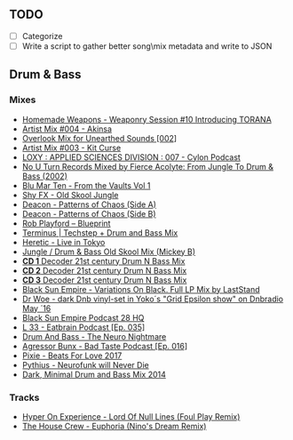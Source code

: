 ## TODO
- [ ] Categorize
- [ ] Write a script to gather better song\mix metadata and write to JSON

## Drum & Bass

### Mixes

- [Homemade Weapons - Weaponry Session #10 Introducing TORANA](https://soundcloud.com/homemadeweapons/homemade-weapons-weaponry-session-10-introducing-torana)
- [Artist Mix #004 - Akinsa](https://soundcloud.com/roninordinance/artist-mix-004-akinsa)
- [Overlook Mix for Unearthed Sounds \[002\]](https://soundcloud.com/unearthedsounds/overlook-mix-for-unearthed-sounds-002)
- [Artist Mix #003 - Kit Curse](https://soundcloud.com/roninordinance/artist-mix-003-kit-curse)
- [LOXY : APPLIED SCIENCES DIVISION : 007 - Cylon Podcast](https://soundcloud.com/loxy_/loxy-applied-sciences-division-007-cylon-recordings)
- [No U Turn Records Mixed by Fierce Acolyte: From Jungle To Drum & Bass (2002)](https://www.youtube.com/watch?v=3vuH9w9sFxk)
- [Blu Mar Ten - From the Vaults Vol 1](https://www.youtube.com/watch?v=OWz9OS8L8AM)
- [Shy FX - Old Skool Jungle ](https://www.youtube.com/watch?v=5_sJWCphX9c)
- [Deacon - Patterns of Chaos (Side A)](https://www.youtube.com/watch?v=nT0NKOmTxGw)
- [Deacon - Patterns of Chaos (Side B)](https://www.youtube.com/watch?v=1knxuYOalwM)
- [Rob Playford – Blueprint](https://www.youtube.com/watch?v=DDrb_Rw6kCM)
- [Terminus | Techstep + Drum and Bass Mix](https://youtu.be/P3oA9Tuykr4)
- [Heretic - Live in Tokyo](https://www.youtube.com/watch?v=L9o0l4G4Iuw)
- [Jungle / Drum & Bass Old Skool Mix (Mickey B)](https://www.youtube.com/watch?v=PCXuCLbFGo4)
- [**CD 1** Decoder 21st century Drum N Bass Mix](https://www.youtube.com/watch?v=ZDFQ5VpssKU)
- [**CD 2** Decoder 21st century Drum N Bass Mix](https://www.youtube.com/watch?v=AT-LqkdJiYs)
- [**CD 3** Decoder 21st century Drum N Bass Mix](https://www.youtube.com/watch?v=5wkKVoP0-fc&t=679s)
- [Black Sun Empire - Variations On Black. Full LP Mix by LastStand](https://www.youtube.com/watch?v=5U4Z_vy6cHg)
- [Dr Woe - dark Dnb vinyl-set in Yoko´s "Grid Epsilon show" on Dnbradio May ´16](https://www.youtube.com/watch?v=KKeUugEolLo)
- [Black Sun Empire Podcast 28 HQ](https://www.youtube.com/watch?v=PSVbOxzEt3o)
- [L 33 - Eatbrain Podcast [Ep. 035]](https://www.youtube.com/watch?v=BkIjPQExD-o)
- [Drum And Bass - The Neuro Nightmare](https://www.youtube.com/watch?v=xydnnE18Ptw)
- [Agressor Bunx - Bad Taste Podcast [Ep. 016]](https://www.youtube.com/watch?v=MFwLpO9ZVmY)
- [Pixie - Beats For Love 2017](https://www.youtube.com/watch?v=E_PYS_ZcYQk)
- [Pythius - Neurofunk will Never Die ](https://www.youtube.com/watch?v=GgxN3691u6g)
- [Dark, Minimal Drum and Bass Mix 2014](https://www.youtube.com/watch?v=HgTevHaCoek)

### Tracks
- [Hyper On Experience - Lord Of Null Lines (Foul Play Remix)](https://www.youtube.com/watch?v=MC4yCPbdbT4)
- [The House Crew - Euphoria (Nino's Dream Remix)](https://www.youtube.com/watch?v=YHHHZ2pOhRU)
